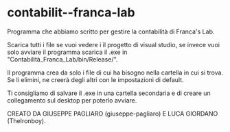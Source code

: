 # contabilit--franca-lab
Programma che abbiamo scritto per gestire la contabilità di Franca's Lab.

Scarica tutti i file se vuoi vedere i ìl progetto di visual studio, se invece vuoi solo avviare il programma scarica il .exe in "Contabilità_Franca_Lab/bin/Release/".

Il programma crea da solo i file di cui ha bisogno nella cartella in cui si trova. Se li elimini, ne creerà degli altri con le impostazioni di default.

Ti consigliamo di salvare il .exe in una cartella secondaria e di creare un collegamento sul desktop per poterlo avviare.

CREATO DA GIUSEPPE PAGLIARO (giuseppe-pagliaro) E LUCA GIORDANO (TheIronboy).
